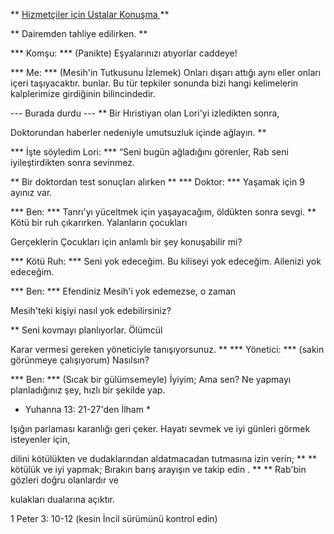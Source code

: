 ** <U> Hizmetçiler için Ustalar Konuşma </u> **

** Dairemden tahliye edilirken. **

*** Komşu: *** (Panikte) Eşyalarınızı atıyorlar
caddeye!

*** Me: *** (Mesih'in Tutkusunu İzlemek) Onları dışarı attığı aynı eller onları içeri taşıyacaktır.  bunlar.
Bu tür tepkiler sonunda bizi hangi kelimelerin kalplerimize girdiğinin bilincindedir.

--- Burada durdu ---
** Bir Hıristiyan olan Lori'yi izledikten sonra,

Doktorundan
haberler nedeniyle umutsuzluk içinde ağlayın. **

*** İşte söyledim Lori: *** “Seni bugün ağladığını görenler, Rab seni iyileştirdikten sonra sevinmez.

** Bir doktordan test sonuçları alırken **
*** Doktor: *** Yaşamak için 9 ayınız var.

*** Ben: *** Tanrı'yı ​​yüceltmek için yaşayacağım, öldükten sonra sevgi.
** Kötü bir ruh çıkarırken. Yalanların çocukları

Gerçeklerin Çocukları için anlamlı bir şey konuşabilir mi?

*** Kötü Ruh: *** Seni yok edeceğim. Bu kiliseyi yok edeceğim. Ailenizi yok edeceğim.

*** Ben: *** Efendiniz Mesih'i yok edemezse, o zaman

Mesih'teki kişiyi nasıl yok edebilirsiniz?

** Seni kovmayı planlıyorlar. Ölümcül

Karar vermesi gereken yöneticiyle tanışıyorsunuz. **
*** Yönetici: *** (sakin görünmeye çalışıyorum) Nasılsın?

*** Ben: *** (Sıcak bir gülümsemeyle) İyiyim; Ama sen? Ne yapmayı planladığınız şey, hızlı bir şekilde yap.
* Yuhanna 13: 21-27'den İlham *

Işığın parlaması karanlığı geri çeker.
Hayatı sevmek ve iyi günleri görmek isteyenler için,

dilini kötülükten ve dudaklarından aldatmacadan tutmasına izin verin; ** <pup> </up> ** kötülük ve iyi yapmak; Bırakın barış arayışın ve takip edin
. ** <pup> </pup> ** Rab'bin gözleri doğru olanlardır ve

kulakları dualarına açıktır.

1 Peter 3: 10-12 (kesin İncil sürümünü kontrol edin)



